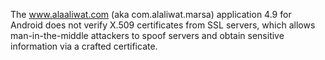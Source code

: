 The www.alaaliwat.com (aka com.alaliwat.marsa) application 4.9 for Android does not verify X.509 certificates from SSL servers, which allows man-in-the-middle attackers to spoof servers and obtain sensitive information via a crafted certificate.